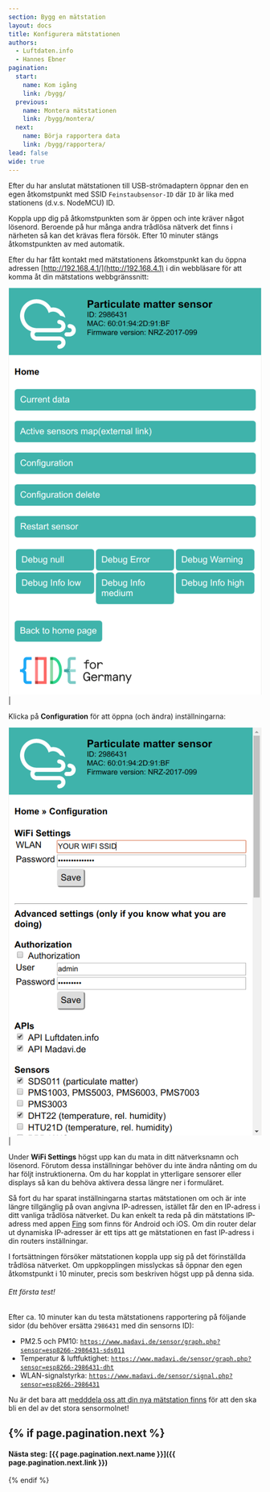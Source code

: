 ```yaml
---
section: Bygg en mätstation
layout: docs
title: Konfigurera mätstationen
authors:
  - Luftdaten.info
  - Hannes Ebner
pagination:
  start:
    name: Kom igång
    link: /bygg/
  previous:
    name: Montera mätstationen
    link: /bygg/montera/
  next:
    name: Börja rapportera data
    link: /bygg/rapportera/
lead: false
wide: true
---
```

Efter du har anslutat mätstationen till USB-strömadaptern öppnar den en egen åtkomstpunkt med SSID `Feinstaubsensor-ID` där `ID` är lika med stationens (d.v.s. NodeMCU) ID. 

Koppla upp dig på åtkomstpunkten som är öppen och inte kräver något lösenord. Beroende på hur många andra trådlösa nätverk det finns i närheten så kan det krävas flera försök. Efter 10 minuter stängs åtkomstpunkten av med automatik.

Efter du har fått kontakt med mätstationens åtkomstpunkt kan du öppna adressen [http://192.168.4.1/](http://192.168.4.1) i din webbläsare för att komma åt din mätstations webbgränssnitt:

![](../img/konfigurera_1.png) | &nbsp;

Klicka på **Configuration** för att öppna (och ändra) inställningarna:

![](../img/konfigurera_2.png) | &nbsp;

Under **WiFi Settings** högst upp kan du mata in ditt nätverksnamn och lösenord. Förutom dessa inställningar behöver du inte ändra nånting om du har följt instruktionerna. Om du har kopplat in ytterligare sensorer eller displays så kan du behöva aktivera dessa längre ner i formuläret.

Så fort du har sparat inställningarna startas mätstationen om och är inte längre tillgänglig på ovan angivna IP-adressen, istället får den en IP-adress i ditt vanliga trådlösa nätverket. Du kan enkelt ta reda på din mätstations IP-adress med appen [Fing](https://www.fing.io/) som finns för Android och iOS. Om din router delar ut dynamiska IP-adresser är ett tips att ge mätstationen en fast IP-adress i din routers inställningar.

I fortsättningen försöker mätstationen koppla upp sig på det förinställda trådlösa nätverket. Om uppkopplingen misslyckas så öppnar den egen åtkomstpunkt i 10 minuter, precis som beskriven högst upp på denna sida.

<div class="note">
  <h6>Ett första test!</h6>
  <p>Efter ca. 10 minuter kan du testa mätstationens rapportering på följande sidor (du behöver ersätta <code>2986431</code> med din sensorns ID):
  <ul>
  <li>PM2.5 och PM10: <a href="https://www.madavi.de/sensor/graph.php?sensor=esp8266-2986431-sds011" target="_blank"><code>https://www.madavi.de/sensor/graph.php?sensor=esp8266-2986431-sds011</code></a></li>
  <li>Temperatur & luftfuktighet: <a href="https://www.madavi.de/sensor/graph.php?sensor=esp8266-2986431-dht" target="_blank"><code>https://www.madavi.de/sensor/graph.php?sensor=esp8266-2986431-dht</code></a></li>
  <li>WLAN-signalstyrka: <a href="https://www.madavi.de/sensor/signal.php?sensor=esp8266-2986431" target="_blank"><code>https://www.madavi.de/sensor/signal.php?sensor=esp8266-2986431</code></a></li>
  </ul>
  </p>
</div>

Nu är det bara att [medddela oss att din nya mätstation finns](../rapportera) för att den ska bli en del av det stora sensormolnet!

{% if page.pagination.next %}
---
#### Nästa steg: [{{ page.pagination.next.name }}]({{ page.pagination.next.link }})
{% endif %}
